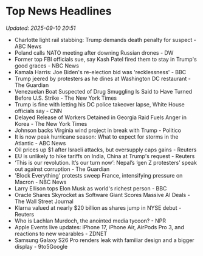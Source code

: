 # Top News Headlines

_Updated: 2025-09-10 20:51_

- Charlotte light rail stabbing: Trump demands death penalty for suspect - ABC News
- Poland calls NATO meeting after downing Russian drones - DW
- Former top FBI officials sue, say Kash Patel fired them to stay in Trump's good graces - NBC News
- Kamala Harris: Joe Biden's re-election bid was 'recklessness' - BBC
- Trump jeered by protesters as he dines at Washington DC restaurant - The Guardian
- Venezuelan Boat Suspected of Drug Smuggling Is Said to Have Turned Before U.S. Strike - The New York Times
- Trump is fine with letting his DC police takeover lapse, White House officials say - CNN
- Delayed Release of Workers Detained in Georgia Raid Fuels Anger in Korea - The New York Times
- Johnson backs Virginia wind project in break with Trump - Politico
- It is now peak hurricane season: What to expect for storms in the Atlantic - ABC News
- Oil prices up $1 after Israeli attacks, but oversupply caps gains - Reuters
- EU is unlikely to hike tariffs on India, China at Trump's request - Reuters
- ‘This is our revolution. It’s our turn now’: Nepal’s ‘gen Z protesters’ speak out against corruption - The Guardian
- 'Block Everything' protests sweep France, intensifying pressure on Macron - NBC News
- Larry Ellison tops Elon Musk as world's richest person - BBC
- Oracle Shares Skyrocket as Software Giant Scores Massive AI Deals - The Wall Street Journal
- Klarna valued at nearly $20 billion as shares jump in NYSE debut - Reuters
- Who is Lachlan Murdoch, the anointed media tycoon? - NPR
- Apple Events live updates: iPhone 17, iPhone Air, AirPods Pro 3, and reactions to new wearables - ZDNET
- Samsung Galaxy S26 Pro renders leak with familiar design and a bigger display - 9to5Google